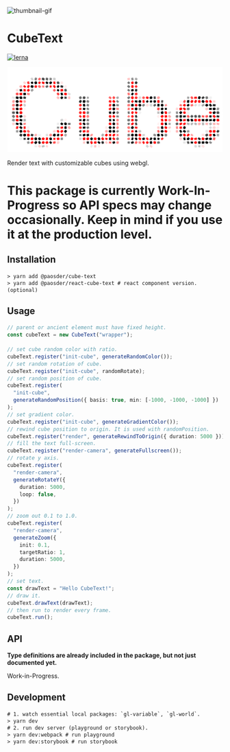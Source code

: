 ![thumbnail-gif](./thumbnail.gif)

# CubeText

[![lerna](https://img.shields.io/badge/maintained%20with-lerna-cc00ff.svg)](https://lerna.js.org/)

![thumbnail](./thumbnail.png)

Render text with customizable cubes using webgl.

# This package is currently Work-In-Progress so API specs may change occasionally. Keep in mind if you use it at the production level.

## Installation

```shell
> yarn add @paosder/cube-text
> yarn add @paosder/react-cube-text # react component version. (optional)
```

## Usage

```typescript
// parent or ancient element must have fixed height.
const cubeText = new CubeText("wrapper");

// set cube random color with ratio.
cubeText.register("init-cube", generateRandomColor());
// set random rotation of cube.
cubeText.register("init-cube", randomRotate);
// set random position of cube.
cubeText.register(
  "init-cube",
  generateRandomPosition({ basis: true, min: [-1000, -1000, -1000] })
);
// set gradient color.
cubeText.register("init-cube", generateGradientColor());
// rewind cube position to origin. It is used with randomPosition.
cubeText.register("render", generateRewindToOrigin({ duration: 5000 }));
// fill the text full-screen.
cubeText.register("render-camera", generateFullscreen());
// rotate y axis.
cubeText.register(
  "render-camera",
  generateRotateY({
    duration: 5000,
    loop: false,
  })
);
// zoom out 0.1 to 1.0.
cubeText.register(
  "render-camera",
  generateZoom({
    init: 0.1,
    targetRatio: 1,
    duration: 5000,
  })
);
// set text.
const drawText = "Hello CubeText!";
// draw it.
cubeText.drawText(drawText);
// then run to render every frame.
cubeText.run();
```

## API

**Type definitions are already included in the package, but not just documented yet.**

Work-in-Progress.

## Development

```shell
# 1. watch essential local packages: `gl-variable`, `gl-world`.
> yarn dev
# 2. run dev server (playground or storybook).
> yarn dev:webpack # run playground
> yarn dev:storybook # run storybook
```
